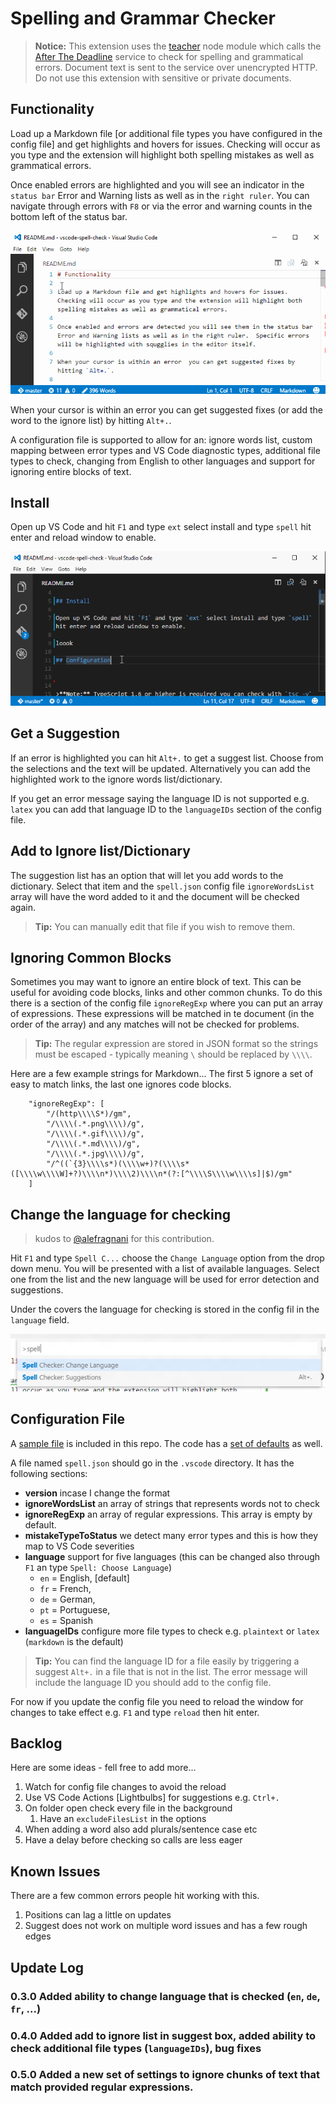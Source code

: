 # Spelling and Grammar Checker

>**Notice:** This extension uses the [teacher](http://github.com/vesln/teacher) node module which calls the [After The Deadline](http://afterthedeadline.com) service to check for spelling and grammatical errors.  Document text is sent to the service over unencrypted HTTP. Do not use this extension with sensitive or private documents.


## Functionality

Load up a Markdown file [or additional file types you have configured in the config file] and get highlights and hovers for issues.  Checking will occur as you type and the extension will highlight both spelling mistakes as well as grammatical errors.

Once enabled errors are highlighted and you will see an indicator in the `status bar` Error and Warning lists as well as in the `right ruler`.  You can navigate through errors with `F8` or via the error and warning counts in the bottom left of the status bar.

![Navigation](images/navigate.gif)

When your cursor is within an error  you can get suggested fixes (or add the word to the ignore list) by hitting `Alt+.`.

A configuration file is supported to allow for an: ignore words list, custom mapping between error types and VS Code diagnostic types, additional file types to check, changing from English to other languages and support for ignoring entire blocks of text.


## Install

Open up VS Code and hit `F1` and type `ext` select install and type `spell` hit enter and reload window to enable.

![install and work](images/spell-install.gif)



## Get a Suggestion

If an error is highlighted you can hit `Alt+.` to get a suggest list.  Choose from the selections and the text will be updated.  Alternatively you can add the highlighted work to the ignore words list/dictionary.

If you get an error message saying the language ID is not supported e.g. `latex` you can add that language ID to the `languageIDs` section of the config file.



## Add to Ignore list/Dictionary

The suggestion list has an option that will let you add words to the dictionary.  Select that item and the `spell.json` config file `ignoreWordsList` array will have the word added to it and the document will be checked again.  

>**Tip:** You can manually edit that file if you wish to remove them.



## Ignoring Common Blocks

Sometimes you may want to ignore an entire block of text.  This can be useful for avoiding code blocks, links and other common chunks.  To do this there is a section of the config file `ignoreRegExp` where you can put an array of expressions.  These expressions will be matched in te document (in the order of the array) and any matches will not be checked for problems.

> **Tip:** The regular expression are stored in JSON format so the strings must be escaped - typically meaning `\` should be replaced by `\\\\`.

Here are a few example strings for Markdown... The first 5 ignore a set of easy to match links, the last one ignores code blocks.

```
    "ignoreRegExp": [
        "/(http\\\\S*)/gm",
        "/\\\\(.*.png\\\\)/g",
        "/\\\\(.*.gif\\\\)/g",
        "/\\\\(.*.md\\\\)/g",
        "/\\\\(.*.jpg\\\\)/g",
        "/^((`{3}\\\\s*)(\\\\w+)?(\\\\s*([\\\\w\\\\W]+?)\\\\n*)\\\\2)\\\\n*(?:[^\\\\S\\\\w\\\\s]|$)/gm"
    ]
```


## Change the language for checking

> kudos to [@alefragnani](https://github.com/alefragnani) for this contribution.

Hit `F1` and type `Spell C...` choose the `Change Language` option from the drop down menu.  You will be presented with a list of available languages.  Select one from the list and the new language will be used for error detection and suggestions.  

Under the covers the language for checking is stored in the config fil in the `language` field.

![Change Language](images/change-language.png)




## Configuration File

A [sample file](https://github.com/Microsoft/vscode-spell-check/blob/master/.vscode/spell.json) is included in this repo.  The code has a [set of defaults](https://github.com/Microsoft/vscode-spell-check/blob/master/extension.ts#L109) as well.

A file named `spell.json` should go in the `.vscode` directory. It has the following sections:

* **version** incase I change the format
* **ignoreWordsList** an array of strings that represents words not to check
* **ignoreRegExp** an array of regular expressions.  This array is empty by default.
* **mistakeTypeToStatus** we detect many error types and this is how they map to VS Code severities
* **language** support for five languages (this can be changed also through `F1` an type `Spell: Choose Language`)
  * `en` = English, [default]
  * `fr` = French,
  * `de` = German,
  * `pt` = Portuguese,
  * `es` = Spanish
* **languageIDs** configure more file types to check e.g. `plaintext` or `latex` (`markdown` is the default)


>**Tip:** You can find the language ID for a file easily by triggering a suggest `Alt+.` in a file that is not in the list.  The error message will include the language ID you should add to the config file.

For now if you update the config file you need to reload the window for changes to take effect e.g. `F1` and type `reload` then hit enter.


## Backlog

Here are some ideas - fell free to add more...

1. Watch for config file changes to avoid the reload
2. Use VS Code Actions [Lightbulbs] for suggestions e.g. `Ctrl+.`
3. On folder open check every file in the background
	1. Have an `excludeFilesList` in the options
4. When adding a word also add plurals/sentence case etc
5. Have a delay before checking so calls are less eager


## Known Issues

There are a few common errors people hit working with this.

1. Positions can lag a little on updates
2. Suggest does not work on multiple word issues and has a few rough edges


## Update Log

### 0.3.0 Added ability to **change language** that is checked (`en`, `de`, `fr`, ...)

### 0.4.0 Added **add to ignore list** in suggest box, added ability to **check additional file types** (`languageIDs`), bug fixes

### 0.5.0 Added a new set of settings to **ignore chunks of text** that match provided regular expressions.